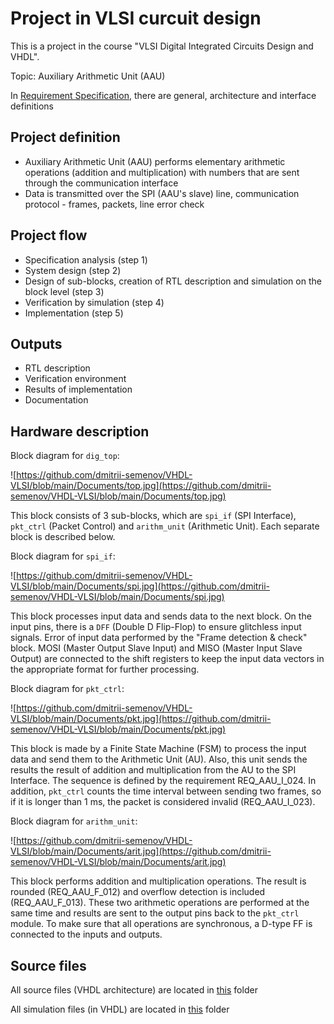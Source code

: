 # Project in VLSI curcuit design

This is a project in the course "VLSI Digital Integrated Circuits Design and VHDL".

Topic: Auxiliary Arithmetic Unit (AAU)

In [Requirement Specification](https://github.com/dmitrii-semenov/VHDL-VLSI/blob/main/Documents/Req_v2.1.pdf), there are general, architecture and interface definitions 

## Project definition
* Auxiliary Arithmetic Unit (AAU) performs elementary arithmetic operations (addition and multiplication) with numbers that are sent through the communication interface
* Data is transmitted over the SPI (AAU's slave) line, communication protocol - frames, packets, line error check 

## Project flow
* Specification analysis (step 1)
* System design (step 2)
* Design of sub-blocks, creation of RTL description and simulation on the block level (step 3)
* Verification by simulation (step 4)
* Implementation (step 5)

## Outputs
* RTL description
* Verification environment
* Results of implementation
* Documentation

## Hardware description

Block diagram for `dig_top`:

![https://github.com/dmitrii-semenov/VHDL-VLSI/blob/main/Documents/top.jpg](https://github.com/dmitrii-semenov/VHDL-VLSI/blob/main/Documents/top.jpg)

This block consists of 3 sub-blocks, which are `spi_if` (SPI Interface), `pkt_ctrl` (Packet Control) and `arithm_unit` (Arithmetic Unit). Each separate block is described below.

Block diagram for `spi_if`:

![https://github.com/dmitrii-semenov/VHDL-VLSI/blob/main/Documents/spi.jpg](https://github.com/dmitrii-semenov/VHDL-VLSI/blob/main/Documents/spi.jpg)

This block processes input data and sends data to the next block. On the input pins, there is a `DFF` (Double D Flip-Flop) to ensure glitchless input signals. Error of input data performed by the "Frame detection & check" block. MOSI (Master Output Slave Input) and MISO (Master Input Slave Output) are connected to the shift registers to keep the input data vectors in the appropriate format for further processing.

Block diagram for `pkt_ctrl`:

![https://github.com/dmitrii-semenov/VHDL-VLSI/blob/main/Documents/pkt.jpg](https://github.com/dmitrii-semenov/VHDL-VLSI/blob/main/Documents/pkt.jpg)

This block is made by a Finite State Machine (FSM) to process the input data and send them to the Arithmetic Unit (AU). Also, this unit sends the results the result of addition and multiplication from the AU to the SPI Interface. The sequence is defined by the requirement REQ_AAU_I_024. In addition, `pkt_ctrl` counts the time interval between sending two frames, so if it is longer than 1 ms, the packet is considered invalid (REQ_AAU_I_023).

Block diagram for `arithm_unit`:

![https://github.com/dmitrii-semenov/VHDL-VLSI/blob/main/Documents/arit.jpg](https://github.com/dmitrii-semenov/VHDL-VLSI/blob/main/Documents/arit.jpg)

This block performs addition and multiplication operations. The result is rounded (REQ_AAU_F_012) and overflow detection is included (REQ_AAU_F_013). These two arithmetic operations are performed at the same time and results are sent to the output pins back to the `pkt_ctrl` module.  To make sure that all operations are synchronous, a D-type FF is connected to the inputs and outputs.  

## Source files

All source files (VHDL architecture) are located in [this](https://github.com/dmitrii-semenov/VHDL-VLSI/tree/main/src) folder

All simulation files (in VHDL) are located in [this](https://github.com/dmitrii-semenov/VHDL-VLSI/tree/main/tb) folder